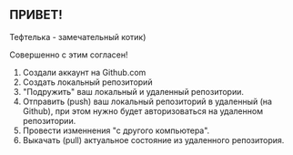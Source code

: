 ## ПРИВЕТ!

Тефтелька - замечательный котик)

Совершенно с этим согласен!

1. Создали аккаунт на Github.com
2. Создать локальный репозиторий
3. "Подружить" ваш локальный и удаленный репозитории. 
4. Отправить (push) ваш локальный репозиторий в удаленный  (на Github), при этом нужно будет авторизоваться на удаленном репозитории.
5. Провести изменнения "с другого компьютера".
6. Выкачать (pull) актуальное состояние из удаленного репозитория.
